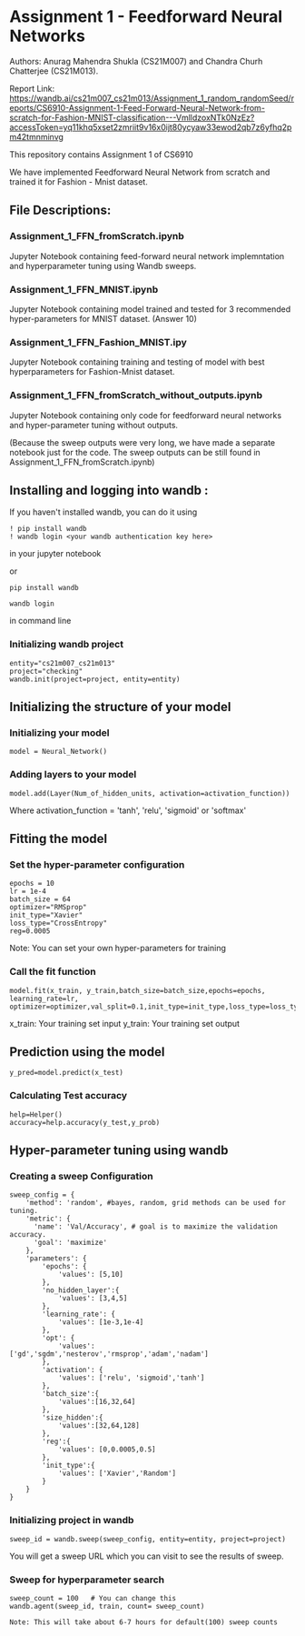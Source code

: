# Assignment 1 - Feedforward Neural Networks
Authors: Anurag Mahendra Shukla (CS21M007) and Chandra Churh Chatterjee (CS21M013).

Report Link: https://wandb.ai/cs21m007_cs21m013/Assignment_1_random_randomSeed/reports/CS6910-Assignment-1-Feed-Forward-Neural-Network-from-scratch-for-Fashion-MNIST-classification---VmlldzoxNTk0NzEz?accessToken=yq11khq5xset2zmriit9v16x0ijt80ycyaw33ewod2qb7z6yfhq2pm42tmnminvg

This repository contains Assignment 1 of CS6910

We have implemented Feedforward Neural Network from scratch and trained it for Fashion - Mnist dataset.

## File Descriptions:

### Assignment_1_FFN_fromScratch.ipynb
Jupyter Notebook containing feed-forward neural network implemntation and hyperparameter tuning using Wandb sweeps.

### Assignment_1_FFN_MNIST.ipynb
Jupyter Notebook containing model trained and tested for 3 recommended hyper-parameters for MNIST dataset. (Answer 10)

### Assignment_1_FFN_Fashion_MNIST.ipy
Jupyter Notebook containing training and testing of model with best hyperparameters for Fashion-Mnist dataset.

### Assignment_1_FFN_fromScratch_without_outputs.ipynb
Jupyter Notebook containing only code for feedforward neural networks and hyper-parameter tuning without outputs.

(Because the sweep outputs were very long, we have made a separate notebook just for the code. The sweep outputs can be still found in Assignment_1_FFN_fromScratch.ipynb)

## Installing and logging into wandb :

If you haven't installed wandb, you can do it using

```
! pip install wandb
! wandb login <your wandb authentication key here>
```

in your jupyter notebook

or 

```
pip install wandb
```

```
wandb login
```

in command line

### Initializing wandb project

```
entity="cs21m007_cs21m013"
project="checking"
wandb.init(project=project, entity=entity)
```

## Initializing the structure of your model

### Initializing your model
```
model = Neural_Network()
```

### Adding layers to your model
```
model.add(Layer(Num_of_hidden_units, activation=activation_function))
```

Where activation_function = 'tanh', 'relu', 'sigmoid' or 'softmax'

## Fitting the model
### Set the hyper-parameter configuration

```
epochs = 10
lr = 1e-4
batch_size = 64
optimizer="RMSprop"
init_type="Xavier"
loss_type="CrossEntropy"
reg=0.0005
```


Note: You can set your own hyper-parameters for training

### Call the fit function


```
model.fit(x_train, y_train,batch_size=batch_size,epochs=epochs, learning_rate=lr, optimizer=optimizer,val_split=0.1,init_type=init_type,loss_type=loss_type,reg=reg)
```

x_train: Your training set input
y_train: Your training set output

## Prediction using the model

```
y_pred=model.predict(x_test)
```

### Calculating Test accuracy

````
help=Helper()
accuracy=help.accuracy(y_test,y_prob)
````

## Hyper-parameter tuning using wandb

### Creating a sweep Configuration

```
sweep_config = {
    'method': 'random', #bayes, random, grid methods can be used for tuning.
    'metric': {
      'name': 'Val/Accuracy', # goal is to maximize the validation accuracy.
      'goal': 'maximize'   
    },
    'parameters': {
        'epochs': {
            'values': [5,10]
        },
        'no_hidden_layer':{
            'values': [3,4,5]  
        },
        'learning_rate': {
            'values': [1e-3,1e-4]
        },
        'opt': {
            'values': ['gd','sgdm','nesterov','rmsprop','adam','nadam']
        },
        'activation': {
            'values': ['relu', 'sigmoid','tanh']
        },
        'batch_size':{
            'values':[16,32,64]
        },
        'size_hidden':{
            'values':[32,64,128]
        },
        'reg':{
            'values': [0,0.0005,0.5]
        },
        'init_type':{
            'values': ['Xavier','Random']  
        }
    }
}
```

### Initializing project in wandb

``` 
sweep_id = wandb.sweep(sweep_config, entity=entity, project=project) 
```

You will get a sweep URL which you can visit to see the results of sweep.

### Sweep for hyperparameter search

```
sweep_count = 100   # You can change this
wandb.agent(sweep_id, train, count= sweep_count)
```

`Note: This will take about 6-7 hours for default(100) sweep counts`


